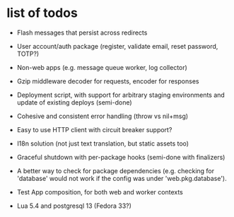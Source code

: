 # list of todos

* Flash messages that persist across redirects
* User account/auth package (register, validate email, reset password, TOTP?)
* Non-web apps (e.g. message queue worker, log collector)
* Gzip middleware decoder for requests, encoder for responses

* Deployment script, with support for arbitrary staging environments and update of existing deploys (semi-done)
* Cohesive and consistent error handling (throw vs nil+msg)
* Easy to use HTTP client with circuit breaker support?
* I18n solution (not just text translation, but static assets too)
* Graceful shutdown with per-package hooks (semi-done with finalizers)
* A better way to check for package dependencies (e.g. checking for 'database' would not work if the config was under 'web.pkg.database').
* Test App composition, for both web and worker contexts
* Lua 5.4 and postgresql 13 (Fedora 33?)
